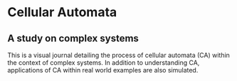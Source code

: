 # Cellular Automata
## A study on complex systems 

This is a visual journal detailing the process of cellular automata (CA) within the context of complex systems. In addition to understanding CA, applications of CA within real world examples are also simulated. 
